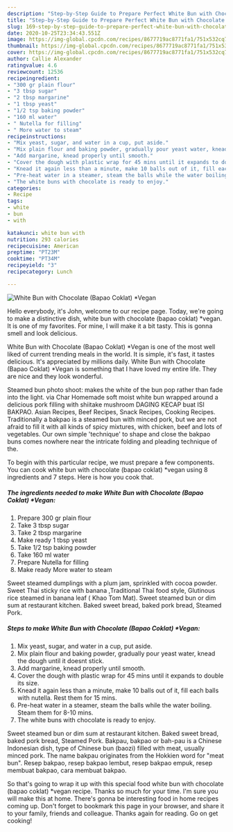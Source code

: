 ```yaml
---
description: "Step-by-Step Guide to Prepare Perfect White Bun with Chocolate (Bapao Coklat) *Vegan"
title: "Step-by-Step Guide to Prepare Perfect White Bun with Chocolate (Bapao Coklat) *Vegan"
slug: 169-step-by-step-guide-to-prepare-perfect-white-bun-with-chocolate-bapao-coklat-vegan
date: 2020-10-25T23:34:43.551Z
image: https://img-global.cpcdn.com/recipes/8677719ac8771fa1/751x532cq70/white-bun-with-chocolate-bapao-coklat-vegan-recipe-main-photo.jpg
thumbnail: https://img-global.cpcdn.com/recipes/8677719ac8771fa1/751x532cq70/white-bun-with-chocolate-bapao-coklat-vegan-recipe-main-photo.jpg
cover: https://img-global.cpcdn.com/recipes/8677719ac8771fa1/751x532cq70/white-bun-with-chocolate-bapao-coklat-vegan-recipe-main-photo.jpg
author: Callie Alexander
ratingvalue: 4.6
reviewcount: 12536
recipeingredient:
- "300 gr plain flour"
- "3 tbsp sugar"
- "2 tbsp margarine"
- "1 tbsp yeast"
- "1/2 tsp baking powder"
- "160 ml water"
- " Nutella for filling"
- " More water to steam"
recipeinstructions:
- "Mix yeast, sugar, and water in a cup, put aside."
- "Mix plain flour and baking powder, gradually pour yeast water, knead the dough until it doesnt stick."
- "Add margarine, knead properly until smooth."
- "Cover the dough with plastic wrap for 45 mins until it expands to double its size."
- "Knead it again less than a minute, make 10 balls out of it, fill each balls with nutella. Rest them for 15 mins."
- "Pre-heat water in a steamer, steam the balls while the water boiling. Steam them for 8-10 mins."
- "The white buns with chocolate is ready to enjoy."
categories:
- Recipe
tags:
- white
- bun
- with

katakunci: white bun with 
nutrition: 293 calories
recipecuisine: American
preptime: "PT23M"
cooktime: "PT34M"
recipeyield: "3"
recipecategory: Lunch

---
```



![White Bun with Chocolate (Bapao Coklat) *Vegan](https://img-global.cpcdn.com/recipes/8677719ac8771fa1/751x532cq70/white-bun-with-chocolate-bapao-coklat-vegan-recipe-main-photo.jpg)

Hello everybody, it's John, welcome to our recipe page. Today, we're going to make a distinctive dish, white bun with chocolate (bapao coklat) *vegan. It is one of my favorites. For mine, I will make it a bit tasty. This is gonna smell and look delicious.

White Bun with Chocolate (Bapao Coklat) *Vegan is one of the most well liked of current trending meals in the world. It is simple, it's fast, it tastes delicious. It's appreciated by millions daily. White Bun with Chocolate (Bapao Coklat) *Vegan is something that I have loved my entire life. They are nice and they look wonderful.

Steamed bun photo shoot: makes the white of the bun pop rather than fade into the light. via Char Homemade soft moist white bun wrapped around a delicious pork filling with shiitake mushroom DAGING KECAP buat ISI BAKPAO. Asian Recipes, Beef Recipes, Snack Recipes, Cooking Recipes. Traditionally a bakpao is a steamed bun with minced pork, but we are not afraid to fill it with all kinds of spicy mixtures, with chicken, beef and lots of vegetables. Our own simple &#39;technique&#39; to shape and close the bakpao buns comes nowhere near the intricate folding and pleading technique of the.


To begin with this particular recipe, we must prepare a few components. You can cook white bun with chocolate (bapao coklat) *vegan using 8 ingredients and 7 steps. Here is how you cook that.

<!--inarticleads1-->

##### The ingredients needed to make White Bun with Chocolate (Bapao Coklat) *Vegan:

1. Prepare 300 gr plain flour
1. Take 3 tbsp sugar
1. Take 2 tbsp margarine
1. Make ready 1 tbsp yeast
1. Take 1/2 tsp baking powder
1. Take 160 ml water
1. Prepare  Nutella for filling
1. Make ready  More water to steam


Sweet steamed dumplings with a plum jam, sprinkled with cocoa powder. Sweet Thai sticky rice with banana ,Traditional Thai food style, Glutinous rice steamed in banana leaf ( Khao Tom Mat). Sweet steamed bun or dim sum at restaurant kitchen. Baked sweet bread, baked pork bread, Steamed Pork. 

<!--inarticleads2-->

##### Steps to make White Bun with Chocolate (Bapao Coklat) *Vegan:

1. Mix yeast, sugar, and water in a cup, put aside.
1. Mix plain flour and baking powder, gradually pour yeast water, knead the dough until it doesnt stick.
1. Add margarine, knead properly until smooth.
1. Cover the dough with plastic wrap for 45 mins until it expands to double its size.
1. Knead it again less than a minute, make 10 balls out of it, fill each balls with nutella. Rest them for 15 mins.
1. Pre-heat water in a steamer, steam the balls while the water boiling. Steam them for 8-10 mins.
1. The white buns with chocolate is ready to enjoy.


Sweet steamed bun or dim sum at restaurant kitchen. Baked sweet bread, baked pork bread, Steamed Pork. Bakpau, bakpao or bah-pau is a Chinese Indonesian dish, type of Chinese bun (baozi) filled with meat, usually minced pork. The name bakpau originates from the Hokkien word for &#34;meat bun&#34;. Resep bakpao, resep bakpao lembut, resep bakpao empuk, resep membuat bakpao, cara membuat bakpao. 

So that's going to wrap it up with this special food white bun with chocolate (bapao coklat) *vegan recipe. Thanks so much for your time. I'm sure you will make this at home. There's gonna be interesting food in home recipes coming up. Don't forget to bookmark this page in your browser, and share it to your family, friends and colleague. Thanks again for reading. Go on get cooking!

